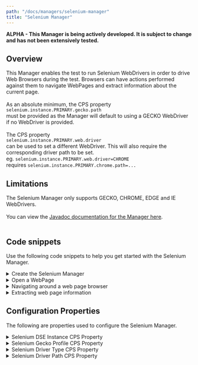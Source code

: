 ```yaml
---
path: "/docs/managers/selenium-manager"
title: "Selenium Manager"
---
```


**ALPHA - This Manager is being actively developed. It is subject to change and has not been extensively tested.**

## Overview
This Manager enables the test to run Selenium WebDrivers in order to drive Web Browsers during the test. Browsers can have actions performed against them  to navigate WebPages and extract information about the current page. <br><br> As an absolute minimum, the CPS property <br> <code>selenium.instance.PRIMARY.gecko.path</code><br> must be provided as the Manager will default to using a GECKO WebDriver if no WebDriver is provided. <br><br> The CPS property <br> <code>selenium.instance.PRIMARY.web.driver</code><br> can be used to set a different WebDriver. This will also require the corresponding driver path to be set. <br> eg. <code>selenium.instance.PRIMARY.web.driver=CHROME</code><br> requires <code>selenium.instance.PRIMARY.chrome.path=...</code><br>

## Limitations
The Selenium Manager only supports GECKO, CHROME, EDGE and IE WebDrivers.<br><br> You can view the <a href="https://javadoc.galasa.dev/dev/galasa/selenium/package-summary.html">Javadoc documentation for the Manager here</a>. <br><br>




## Code snippets

Use the following code snippets to help you get started with the Selenium Manager.
 
<details><summary>Create the Selenium Manager</summary>

The following snippet shows the minimum code that is required to request the Selenium Manager in a test:

```
@SeleniumManager
public ISeleniumManager seleniumManager;
```

The code creates an interface to the Selenium Manager which will allow the tester to provision web pages to test against.
</details>

<details><summary>Open a WebPage</summary>

```
IWebPage page = seleniumManager.allocateWebPage("https://galasa.dev/");
```

The code opens a WebPage with a Selenium WebDriver controlling the browser. This object provides an interface for the tester to perform actions on the page to navigate around, check the page content and switch between windows.

At the end of the test, the Selenium Manager automatically closes the WebDriver which removes the WebPage.

There is no limit in Galasa on how many Selenium WebPages can be used within a single test. The only limit is the ability of the Galasa Ecosystem they are running on to support the number of Selenium WebDrivers ensuring that they do not time out.
</details>

<details><summary>Navigating around a web page browser</summary>

```
page.clearElementByCssSelector("input.js-search-input.search__input--adv");
page.sendKeysToElementByClass("js-search-input.search__input--adv", "Galasa");
page.clickElementById("search_button_homepage");
```

The code showcases different actions which can be performed on a web page interface to interact with different WebElements on the Browser. These WebElements are selected using a range of different techniques which allows the tester flexibility in how they are selected.
</details>

<details><summary>Extracting web page information</summary>

```
WebElement element = page.findElementById("search_button_homepage");
String pageTitle = page.getTitle();
String pageSource = page.getPageSource();
```

The code shows different ways of gaining information about the web page to be tested against. Extracting the title is a very simple way of checking if the WebDriver is on the correct page and making sure that a WebElement is found.
</details>

## Configuration Properties

The following are properties used to configure the Selenium Manager.
 
<details>
<summary>Selenium DSE Instance CPS Property</summary>

| Property: | Selenium DSE Instance CPS Property |
| --------------------------------------- | :------------------------------------- |
| Name: | selenium.dse.instance.name |
| Description: | Provides a DSE instance for selenium properties |
| Required:  | No |
| Default value: | PRIMARY |
| Valid values: | A valid uppercase String |
| Examples: | <code>selenium.dse.instance.name=PRIMARY</code> |

</details>
 
<details>
<summary>Selenium Gecko Profile CPS Property</summary>

| Property: | Selenium Gecko Profile CPS Property |
| --------------------------------------- | :------------------------------------- |
| Name: | selenium.instance.INSTANCE.gecko.profile |
| Description: | Provides a profile to use when using the gecko driver for extensions |
| Required:  | No |
| Default value: | $default |
| Valid values: | A valid String name of a profile |
| Examples: | <code>selenium.instance.PRIMARY.gecko.profile=default</code> |

</details>
 
<details>
<summary>Selenium Driver Type CPS Property</summary>

| Property: | Selenium Driver Type CPS Property |
| --------------------------------------- | :------------------------------------- |
| Name: | selenium.instance.INSTANCE.web.driver |
| Description: | Provides the browser of the webdriver needed for a given instance |
| Required:  | Yes |
| Default value: | $default |
| Valid values: | GECKO,IE,EDGE,CHROME |
| Examples: | <code>selenium.instance.PRIMARY.web.driver=GECKO</code> |

</details>
 
<details>
<summary>Selenium Driver Path CPS Property</summary>

| Property: | Selenium Driver Path CPS Property |
| --------------------------------------- | :------------------------------------- |
| Name: | selenium.instance.INSTANCE.browser.path |
| Description: | Provides a path to the webdriver on the system being tested |
| Required:  | Yes |
| Default value: | $default |
| Valid values: | A valid String representation of a path |
| Examples: | <code>selenium.instance.PRIMARY.chrome.path=/usr/bin/chromedriver</code> |

</details>
